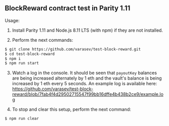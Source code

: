 ## BlockReward contract test in Parity 1.11

Usage:

1. Install Parity 1.11 and Node.js 8.11 LTS (with npm) if they are not installed.

2. Perform the next commands:

```bash
$ git clone https://github.com/varasev/test-block-reward.git
$ cd test-block-reward
$ npm i
$ npm run start
```

3. Watch a log in the console. It should be seen that `payoutKey` balances are being increased alternately by 1 eth and the vault's balance is being increased by 1 eth every 5 seconds. An example log is available here: https://github.com/varasev/test-block-reward/blob/7fab4f4d29502715547f99bb16dffe4b438b2ce9/example.log

4. To stop and clear this setup, perform the next command:

```bash
$ npm run clear
```